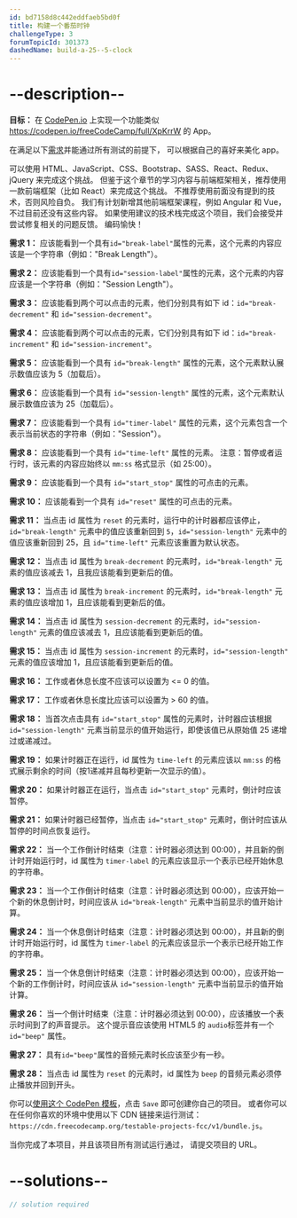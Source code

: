```yaml
---
id: bd7158d8c442eddfaeb5bd0f
title: 构建一个番茄时钟
challengeType: 3
forumTopicId: 301373
dashedName: build-a-25--5-clock
---
```


# --description--

**目标：** 在 [CodePen.io](https://codepen.io) 上实现一个功能类似 <https://codepen.io/freeCodeCamp/full/XpKrrW> 的 App。

在满足以下[需求](https://en.wikipedia.org/wiki/User_story)并能通过所有测试的前提下， 可以根据自己的喜好来美化 app。

可以使用 HTML、JavaScript、CSS、Bootstrap、SASS、React、Redux、jQuery 来完成这个挑战。 但鉴于这个章节的学习内容与前端框架相关，推荐使用一款前端框架（比如 React）来完成这个挑战。 不推荐使用前面没有提到的技术，否则风险自负。 我们有计划新增其他前端框架课程，例如 Angular 和 Vue，不过目前还没有这些内容。 如果使用建议的技术栈完成这个项目，我们会接受并尝试修复相关的问题反馈。 编码愉快！

**需求 1：** 应该能看到一个具有`id="break-label"`属性的元素，这个元素的内容应该是一个字符串（例如："Break Length"）。

**需求 2：** 应该能看到一个具有`id="session-label"`属性的元素，这个元素的内容应该是一个字符串（例如："Session Length"）。

**需求 3：** 应该能看到两个可以点击的元素，他们分别具有如下 id：`id="break-decrement"` 和 `id="session-decrement"`。

**需求 4：** 应该能看到两个可以点击的元素，它们分别具有如下 id：`id="break-increment"` 和 `id="session-increment"`。

**需求 5：** 应该能看到一个具有 `id="break-length"` 属性的元素，这个元素默认展示数值应该为 5（加载后）。

**需求 6：** 应该能看到一个具有 `id="session-length"` 属性的元素，这个元素默认展示数值应该为 25（加载后）。

**需求 7：** 应该能看到一个具有 `id="timer-label"` 属性的元素，这个元素包含一个表示当前状态的字符串（例如："Session"）。

**需求 8：** 应该能看到一个具有 `id="time-left"` 属性的元素。 注意：暂停或者运行时，该元素的内容应始终以 `mm:ss` 格式显示（如 25:00）。

**需求 9：** 应该能看到一个具有 `id="start_stop"` 属性的可点击的元素。

**需求 10：** 应该能看到一个具有 `id="reset"` 属性的可点击的元素。

**需求 11：** 当点击 id 属性为 `reset` 的元素时，运行中的计时器都应该停止，`id="break-length"` 元素中的值应该重新回到 `5`，`id="session-length"` 元素中的值应该重新回到 25，且 `id="time-left"` 元素应该重置为默认状态。

**需求 12：** 当点击 id 属性为 `break-decrement` 的元素时，`id="break-length"` 元素的值应该减去 1，且我应该能看到更新后的值。

**需求 13：** 当点击 id 属性为 `break-increment` 的元素时，`id="break-length"` 元素的值应该增加 1，且应该能看到更新后的值。

**需求 14：** 当点击 id 属性为 `session-decrement` 的元素时，`id="session-length"` 元素的值应该减去 1，且应该能看到更新后的值。

**需求 15：** 当点击 id 属性为 `session-increment` 的元素时，`id="session-length"` 元素的值应该增加 1，且应该能看到更新后的值。

**需求 16：** 工作或者休息长度不应该可以设置为 &lt;= 0 的值。

**需求 17：** 工作或者休息长度比应该可以设置为 > 60 的值。

**需求 18：** 当首次点击具有 `id="start_stop"` 属性的元素时，计时器应该根据 `id="session-length"` 元素当前显示的值开始运行，即使该值已从原始值 25 递增过或递减过。

**需求 19：** 如果计时器正在运行，id 属性为 `time-left` 的元素应该以 `mm:ss` 的格式展示剩余的时间（按1递减并且每秒更新一次显示的值）。

**需求 20：** 如果计时器正在运行，当点击 `id="start_stop"` 元素时，倒计时应该暂停。

**需求 21：** 如果计时器已经暂停，当点击 `id="start_stop"` 元素时，倒计时应该从暂停的时间点恢复运行。

**需求 22：** 当一个工作倒计时结束（注意：计时器必须达到 00:00），并且新的倒计时开始运行时，id 属性为 `timer-label` 的元素应该显示一个表示已经开始休息的字符串。

**需求 23：** 当一个工作倒计时结束（注意：计时器必须达到 00:00），应该开始一个新的休息倒计时，时间应该从 `id="break-length"` 元素中当前显示的值开始计算。

**需求 24：** 当一个休息倒计时结束（注意：计时器必须达到 00:00），并且新的倒计时开始运行时，id 属性为 `timer-label` 的元素应该显示一个表示已经开始工作的字符串。

**需求 25：** 当一个休息倒计时结束（注意：计时器必须达到 00:00），应该开始一个新的工作倒计时，时间应该从 `id="session-length"` 元素中当前显示的值开始计算。

**需求 26：** 当一个倒计时结束（注意：计时器必须达到 00:00），应该播放一个表示时间到了的声音提示。 这个提示音应该使用 HTML5 的 `audio`标签并有一个 `id="beep"` 属性。

**需求 27：** 具有`id="beep"`属性的音频元素时长应该至少有一秒。

**需求 28：** 当点击 id 属性为 `reset` 的元素时，id 属性为 `beep` 的音频元素必须停止播放并回到开头。

你可以<a href='https://codepen.io/pen?template=MJjpwO' target='_blank' rel='nofollow'>使用这个 CodePen 模板</a>，点击 `Save` 即可创建你自己的项目。 或者你可以在任何你喜欢的环境中使用以下 CDN 链接来运行测试：`https://cdn.freecodecamp.org/testable-projects-fcc/v1/bundle.js`。

当你完成了本项目，并且该项目所有测试运行通过， 请提交项目的 URL。

# --solutions--

```js
// solution required
```

